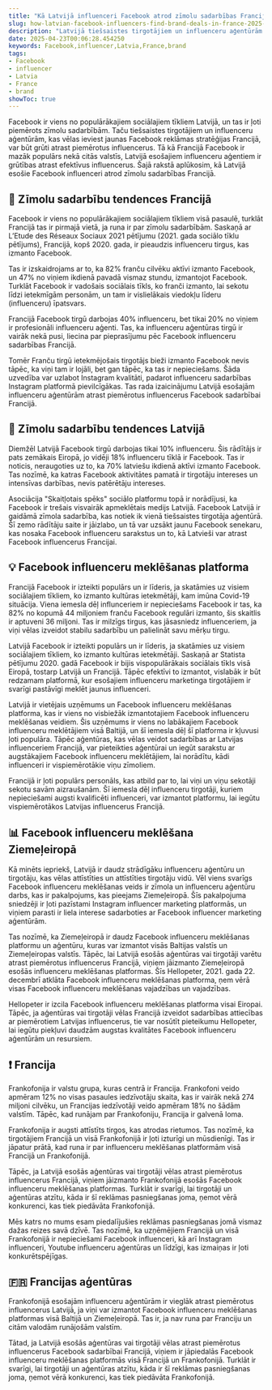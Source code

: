 ```yaml
---
title: "Kā Latvijā influenceri Facebook atrod zīmolu sadarbības Francijā"
slug: how-latvian-facebook-influencers-find-brand-deals-in-france-2025-04-23
description: "Latvijā tiešsaistes tirgotājiem un influenceru aģentūrām Facebook ir viens no populārākajiem sociālajiem tīkliem, un tas ir ļoti piemērots zīmolu sadarbībām."
date: 2025-04-23T00:06:28.454250
keywords: Facebook,influencer,Latvia,France,brand
tags:
- Facebook
- influencer
- Latvia
- France
- brand
showToc: true
---
```


Facebook ir viens no populārākajiem sociālajiem tīkliem Latvijā, un tas ir ļoti piemērots zīmolu sadarbībām. Taču tiešsaistes tirgotājiem un influenceru aģentūrām, kas vēlas ieviest jaunas Facebook reklāmas stratēģijas Francijā, var būt grūti atrast piemērotus influencerus. Tā kā Francijā Facebook ir mazāk populārs nekā citās valstīs, Latvijā esošajiem influenceru aģentiem ir grūtības atrast efektīvus influencerus. Šajā rakstā aplūkosim, kā Latvijā esošie Facebook influenceri atrod zīmolu sadarbības Francijā.

## 📢 Zīmolu sadarbību tendences Francijā

Facebook ir viens no populārākajiem sociālajiem tīkliem visā pasaulē, turklāt Francijā tas ir pirmajā vietā, ja runa ir par zīmolu sadarbībām. Saskaņā ar L’Etude des Réseaux Sociaux 2021 pētījumu (2021. gada sociālo tīklu pētījums), Francijā, kopš 2020. gada, ir pieaudzis influenceru tirgus, kas izmanto Facebook.

Tas ir izskaidrojams ar to, ka 82% franču cilvēku aktīvi izmanto Facebook, un 47% no viņiem ikdienā pavadā vismaz stundu, izmantojot Facebook. Turklāt Facebook ir vadošais sociālais tīkls, ko franči izmanto, lai sekotu līdzi ietekmīgām personām, un tam ir vislielākais viedokļu līderu (influenceru) īpatsvars.

Francijā Facebook tirgū darbojas 40% influenceru, bet tikai 20% no viņiem ir profesionāli influenceru aģenti. Tas, ka influenceru aģentūras tirgū ir vairāk nekā pusi, liecina par pieprasījumu pēc Facebook influenceru sadarbības Francijā.

Tomēr Franču tirgū ietekmējošais tirgotājs bieži izmanto Facebook nevis tāpēc, ka viņi tam ir lojāli, bet gan tāpēc, ka tas ir nepieciešams. Šāda uzvedība var uzlabot Instagram kvalitāti, padarot influenceru sadarbības Instagram platformā pievilcīgākas. Tas rada izaicinājumu Latvijā esošajām influenceru aģentūrām atrast piemērotus influencerus Facebook sadarbībai Francijā.

## 📢 Zīmolu sadarbību tendences Latvijā

Diemžēl Latvijā Facebook tirgū darbojas tikai 10% influenceru. Šis rādītājs ir pats zemākais Eiropā, jo vidēji 18% influenceru tīklā ir Facebook. Tas ir noticis, neraugoties uz to, ka 70% latviešu ikdienā aktīvi izmanto Facebook. Tas nozīmē, ka katras Facebook aktivitātes pamatā ir tirgotāju intereses un intensīvas darbības, nevis patērētāju intereses.

Asociācija "Skaitļotais spēks" sociālo platformu topā ir norādījusi, ka Facebook ir trešais visvairāk apmeklētais medijs Latvijā. Facebook Latvijā ir gaidāmā zīmola sadarbība, kas notiek ik vienā tiešsaistes tirgotāja aģentūrā. Šī zemo rādītāju saite ir jāizlabo, un tā var uzsākt jaunu Facebook senekaru, kas nosaka Facebook influenceru sarakstus un to, kā Latvieši var atrast Facebook influencerus Francijai.

## 💡 Facebook influenceru meklēšanas platforma

Francijā Facebook ir izteikti populārs un ir līderis, ja skatāmies uz visiem sociālajiem tīkliem, ko izmanto kultūras ietekmētāji, kam imūna Covid-19 situācija. Viena iemesla dēļ influnceriem ir nepieciešams Facebook ir tas, ka 82% no kopumā 44 miljoniem franču Facebook regulāri izmanto, šis skaitlis ir aptuveni 36 miljoni. Tas ir milzīgs tirgus, kas jāsasniedz influenceriem, ja viņi vēlas izveidot stabilu sadarbību un palielināt savu mērķu tirgu. 

Latvijā Facebook ir izteikti populārs un ir līderis, ja skatāmies uz visiem sociālajiem tīkliem, ko izmanto kultūras ietekmētāji. Saskaņā ar Statista pētījumu 2020. gadā Facebook ir bijis vispopulārākais sociālais tīkls visā Eiropā, tostarp Latvijā un Francijā. Tāpēc efektīvi to izmantot, vislabāk ir būt redzamam platformā, kur esošajiem influenceru marketinga tirgotājiem ir svarīgi pastāvīgi meklēt jaunus influenceri. 

Latvijā ir vietējais uzņēmums un Facebook influenceru meklēšanas platforma, kas ir viens no visbiežāk izmantotajiem Facebook influenceru meklēšanas veidiem. Šis uzņēmums ir viens no labākajiem Facebook influenceru meklētājiem visā Baltijā, un šī iemesla dēļ šī platforma ir kļuvusi ļoti populāra. Tāpēc aģentūras, kas vēlas veidot sadarbības ar Latvijas influenceriem Francijā, var pieteikties aģentūrai un iegūt sarakstu ar augstākajiem Facebook influenceru meklētājiem, lai norādītu, kādi influenceri ir vispiemērotākie viņu zīmoliem.

Francijā ir ļoti populārs personāls, kas atbild par to, lai viņi un viņu sekotāji sekotu savām aizraušanām. Šī iemesla dēļ influenceru tirgotāji, kuriem nepieciešami augsti kvalificēti influenceri, var izmantot platformu, lai iegūtu vispiemērotākos Latvijas influencerus Francijā. 

## 📊 Facebook influenceru meklēšana Ziemeļeiropā

Kā minēts iepriekš, Latvijā ir daudz strādīgāku influenceru aģentūru un tirgotāju, kas vēlas attīstīties un attīstīties tirgotāju vidū. Vēl viens svarīgs Facebook influenceru meklēšanas veids ir zīmola un influenceru aģentūru darbs, kas ir pakalpojums, kas pieejams Ziemeļeiropā. Šīs pakalpojuma sniedzēji ir ļoti pazīstami Instagram influencer marketing platformās, un viņiem parasti ir liela interese sadarboties ar Facebook influencer marketing aģentūrām.

Tas nozīmē, ka Ziemeļeiropā ir daudz Facebook influenceru meklēšanas platformu un aģentūru, kuras var izmantot visās Baltijas valstīs un Ziemeļeiropas valstīs. Tāpēc, lai Latvijā esošās aģentūras vai tirgotāji varētu atrast piemērotus influencerus Francijā, viņiem jāizmanto Ziemeļeiropā esošās influenceru meklēšanas platformas. Šīs Hellopeter, 2021. gada 22. decembrī atklāta Facebook influenceru meklēšanas platforma, ņem vērā visas Facebook influenceru meklēšanas vajadzības un vajadzības. 

Hellopeter ir izcila Facebook influenceru meklēšanas platforma visai Eiropai. Tāpēc, ja aģentūras vai tirgotāji vēlas Francijā izveidot sadarbības attiecības ar piemērotiem Latvijas influencerus, tie var nosūtīt pieteikumu Hellopeter, lai iegūtu piekļuvi daudzām augstas kvalitātes Facebook influenceru aģentūrām un resursiem. 

## ❗ Francija

Frankofonija ir valstu grupa, kuras centrā ir Francija. Frankofoni veido apmēram 12% no visas pasaules iedzīvotāju skaita, kas ir vairāk nekā 274 miljoni cilvēku, un Francijas iedzīvotāji veido apmēram 18% no šādām valstīm. Tāpēc, kad runājam par Frankofoniju, Francija ir galvenā loma.

Frankofonija ir augsti attīstīts tirgos, kas atrodas rietumos. Tas nozīmē, ka tirgotājiem Francijā un visā Frankofonijā ir ļoti izturīgi un mūsdienīgi. Tas ir jāpatur prātā, kad runa ir par influenceru meklēšanas platformām visā Francijā un Frankofonijā. 

Tāpēc, ja Latvijā esošās aģentūras vai tirgotāji vēlas atrast piemērotus influencerus Francijā, viņiem jāizmanto Frankofonijā esošās Facebook influenceru meklēšanas platformas. Turklāt ir svarīgi, lai tirgotāji un aģentūras atzītu, kāda ir šī reklāmas pasniegšanas joma, ņemot vērā konkurenci, kas tiek piedāvāta Frankofonijā. 

Mēs katrs no mums esam piedalījušies reklāmas pasniegšanas jomā vismaz dažas reizes savā dzīvē. Tas nozīmē, ka uzņēmējiem Francijā un visā Frankofonijā ir nepieciešami Facebook influenceri, kā arī Instagram influenceri, Youtube influenceru aģentūras un līdzīgi, kas izmaiņas ir ļoti konkurētspējīgas. 

## 🇫🇷 Francijas aģentūras

Frankofonijā esošajām influenceru aģentūrām ir vieglāk atrast piemērotus influencerus Latvijā, ja viņi var izmantot Facebook influenceru meklēšanas platformas visā Baltijā un Ziemeļeiropā. Tas ir, ja nav runa par Franciju un citām valodām runājošām valstīm. 

Tātad, ja Latvijā esošās aģentūras vai tirgotāji vēlas atrast piemērotus influencerus Facebook sadarbībai Francijā, viņiem ir jāpiedalās Facebook influenceru meklēšanas platformās visā Francijā un Frankofonijā. Turklāt ir svarīgi, lai tirgotāji un aģentūras atzītu, kāda ir šī reklāmas pasniegšanas joma, ņemot vērā konkurenci, kas tiek piedāvāta Frankofonijā.